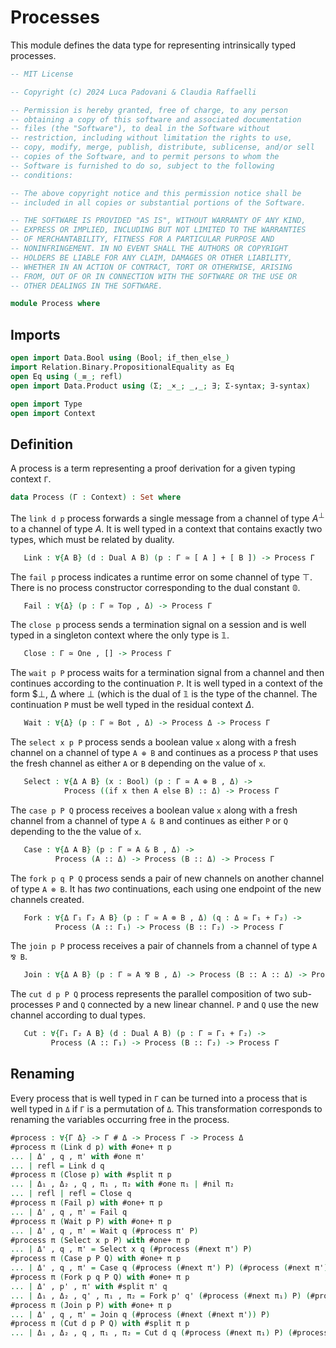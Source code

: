 # Processes

This module defines the data type for representing intrinsically
typed processes.

```agda
-- MIT License

-- Copyright (c) 2024 Luca Padovani & Claudia Raffaelli

-- Permission is hereby granted, free of charge, to any person
-- obtaining a copy of this software and associated documentation
-- files (the "Software"), to deal in the Software without
-- restriction, including without limitation the rights to use,
-- copy, modify, merge, publish, distribute, sublicense, and/or sell
-- copies of the Software, and to permit persons to whom the
-- Software is furnished to do so, subject to the following
-- conditions:

-- The above copyright notice and this permission notice shall be
-- included in all copies or substantial portions of the Software.

-- THE SOFTWARE IS PROVIDED "AS IS", WITHOUT WARRANTY OF ANY KIND,
-- EXPRESS OR IMPLIED, INCLUDING BUT NOT LIMITED TO THE WARRANTIES
-- OF MERCHANTABILITY, FITNESS FOR A PARTICULAR PURPOSE AND
-- NONINFRINGEMENT. IN NO EVENT SHALL THE AUTHORS OR COPYRIGHT
-- HOLDERS BE LIABLE FOR ANY CLAIM, DAMAGES OR OTHER LIABILITY,
-- WHETHER IN AN ACTION OF CONTRACT, TORT OR OTHERWISE, ARISING
-- FROM, OUT OF OR IN CONNECTION WITH THE SOFTWARE OR THE USE OR
-- OTHER DEALINGS IN THE SOFTWARE.

module Process where
```

## Imports

```agda
open import Data.Bool using (Bool; if_then_else_)
import Relation.Binary.PropositionalEquality as Eq
open Eq using (_≡_; refl)
open import Data.Product using (Σ; _×_; _,_; ∃; Σ-syntax; ∃-syntax)

open import Type
open import Context
```

## Definition

A process is a term representing a proof derivation for a given
typing context `Γ`.

```agda
data Process (Γ : Context) : Set where
```

The `link d p` process forwards a single message from a channel of
type $A^⊥$ to a channel of type $A$. It is well typed in a context
that contains exactly two types, which must be related by duality.

```agda
   Link : ∀{A B} (d : Dual A B) (p : Γ ≃ [ A ] + [ B ]) -> Process Γ
```

The `fail p` process indicates a runtime error on some channel of
type $⊤$. There is no process constructor corresponding to the dual
constant $\mathbb{0}$.

```agda
   Fail : ∀{Δ} (p : Γ ≃ Top , Δ) -> Process Γ
```

The `close p` process sends a termination signal on a session and is
well typed in a singleton context where the only type is
$\mathbb{1}$.

```agda
   Close : Γ ≃ One , [] -> Process Γ
```

The `wait p P` process waits for a termination signal from a channel
and then continues according to the continuation `P`. It is well
typed in a context of the form $⊥, Δ where $⊥$ (which is the dual of
$\mathbb{1}$ is the type of the channel. The continuation `P` must
be well typed in the residual context $Δ$.

```agda
   Wait : ∀{Δ} (p : Γ ≃ Bot , Δ) -> Process Δ -> Process Γ
```

The `select x p P` process sends a boolean value `x` along with a
fresh channel on a channel of type `A ⊕ B` and continues as a
process `P` that uses the fresh channel as either `A` or `B`
depending on the value of `x`.

```agda
   Select : ∀{Δ A B} (x : Bool) (p : Γ ≃ A ⊕ B , Δ) ->
            Process ((if x then A else B) :: Δ) -> Process Γ
```

The `case p P Q` process receives a boolean value `x` along with a
fresh channel from a channel of type `A & B` and continues as either
`P` or `Q` depending to the the value of `x`.

```agda
   Case : ∀{Δ A B} (p : Γ ≃ A & B , Δ) ->
          Process (A :: Δ) -> Process (B :: Δ) -> Process Γ
```

The `fork p q P Q` process sends a pair of new channels on another
channel of type `A ⊗ B`. It has *two* continuations, each using one
endpoint of the new channels created.

```agda
   Fork : ∀{Δ Γ₁ Γ₂ A B} (p : Γ ≃ A ⊗ B , Δ) (q : Δ ≃ Γ₁ + Γ₂) ->
          Process (A :: Γ₁) -> Process (B :: Γ₂) -> Process Γ
```

The `join p P` process receives a pair of channels from a channel of
type `A ⅋ B`.

```agda
   Join : ∀{Δ A B} (p : Γ ≃ A ⅋ B , Δ) -> Process (B :: A :: Δ) -> Process Γ
```

The `cut d p P Q` process represents the parallel composition of two
sub-processes `P` and `Q` connected by a new linear channel. `P` and
`Q` use the new channel according to dual types.

```agda
   Cut : ∀{Γ₁ Γ₂ A B} (d : Dual A B) (p : Γ ≃ Γ₁ + Γ₂) ->
         Process (A :: Γ₁) -> Process (B :: Γ₂) -> Process Γ
```

## Renaming

Every process that is well typed in `Γ` can be turned into a process
that is well typed in `Δ` if `Γ` is a permutation of `Δ`. This
transformation corresponds to renaming the variables occurring free
in the process.

```agda
#process : ∀{Γ Δ} -> Γ # Δ -> Process Γ -> Process Δ
#process π (Link d p) with #one+ π p
... | Δ' , q , π' with #one π'
... | refl = Link d q
#process π (Close p) with #split π p
... | Δ₁ , Δ₂ , q , π₁ , π₂ with #one π₁ | #nil π₂
... | refl | refl = Close q
#process π (Fail p) with #one+ π p
... | Δ' , q , π' = Fail q
#process π (Wait p P) with #one+ π p
... | Δ' , q , π' = Wait q (#process π' P)
#process π (Select x p P) with #one+ π p
... | Δ' , q , π' = Select x q (#process (#next π') P)
#process π (Case p P Q) with #one+ π p
... | Δ' , q , π' = Case q (#process (#next π') P) (#process (#next π') Q)
#process π (Fork p q P Q) with #one+ π p
... | Δ' , p' , π' with #split π' q
... | Δ₁ , Δ₂ , q' , π₁ , π₂ = Fork p' q' (#process (#next π₁) P) (#process (#next π₂) Q)
#process π (Join p P) with #one+ π p
... | Δ' , q , π' = Join q (#process (#next (#next π')) P)
#process π (Cut d p P Q) with #split π p
... | Δ₁ , Δ₂ , q , π₁ , π₂ = Cut d q (#process (#next π₁) P) (#process (#next π₂) Q)
```
